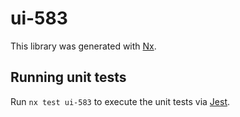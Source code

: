 # ui-583

This library was generated with [Nx](https://nx.dev).

## Running unit tests

Run `nx test ui-583` to execute the unit tests via [Jest](https://jestjs.io).
